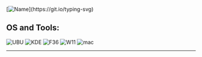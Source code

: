 [![Name](https://readme-typing-svg.demolab.com?font=Consolas&size=35&pause=1000&color=E800F7&width=435&lines=Hi%2C+I'm+MrHomebrew!)](https://git.io/typing-svg)

## OS and Tools:
![UBU](https://img.shields.io/badge/OS-Ubuntu-darkorange?style=flat-square&logo=ubuntu)
![KDE](https://img.shields.io/badge/OS-KDE-blue?style=flat-square&logo=kde)
![F36](https://img.shields.io/badge/OS-Fedora%20KDE%2037-orange?style=flat-square&logo=fedora)
![W11](https://img.shields.io/badge/OS-Windows%2011-blueviolet?style=flat-square&logo=windows11)
![mac](https://img.shields.io/badge/OS-macOS%2014-red?style=flat-square&logo=apple)
<hr>

<!--
**MrHomebrew/MrHomebrew** is a ✨ _special_ ✨ repository because its `README.md` (this file) appears on your GitHub profile.

Here are some ideas to get you started:

- 🔭 I’m currently working on ...
- 🌱 I’m currently learning ...
- 👯 I’m looking to collaborate on ...
- 🤔 I’m looking for help with ...
- 💬 Ask me about ...
- 📫 How to reach me: ...
- 😄 Pronouns: ...
- ⚡ Fun fact: ...
### Hi there 👋
-->
